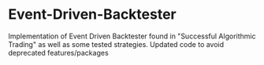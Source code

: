 # Event-Driven-Backtester
Implementation of Event Driven Backtester found in "Successful Algorithmic Trading" as well as some tested strategies. Updated code to avoid deprecated features/packages
